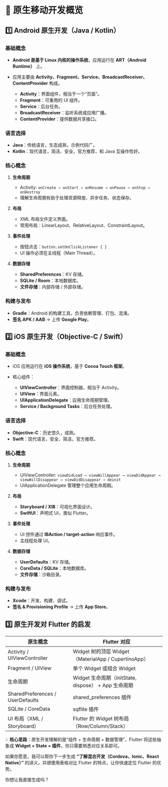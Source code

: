 # 📖 原生移动开发概览

## 1️⃣ Android 原生开发（Java / Kotlin）

### 基础概念

* **Android 是基于 Linux 内核的操作系统**，应用运行在 **ART（Android Runtime）** 上。
* 应用主要由 **Activity、Fragment、Service、BroadcastReceiver、ContentProvider** 构成。

    * **Activity**：界面组件，相当于一个“页面”。
    * **Fragment**：可重用的 UI 组件。
    * **Service**：后台任务。
    * **BroadcastReceiver**：监听系统或应用广播。
    * **ContentProvider**：提供数据共享接口。

### 语言选择

* **Java**：传统语言，生态成熟，示例代码广。
* **Kotlin**：现代语言，简洁、安全，官方推荐，和 Java 互操作性好。

### 核心概念

1. **生命周期**

    * Activity: `onCreate → onStart → onResume → onPause → onStop → onDestroy`
    * 理解生命周期有助于处理资源释放、异步任务、状态保存。
2. **布局**

    * XML 布局文件定义界面。
    * 常用布局：LinearLayout、RelativeLayout、ConstraintLayout。
3. **事件处理**

    * 按钮点击：`button.setOnClickListener { }`
    * UI 操作必须在主线程（Main Thread）。
4. **数据存储**

    * **SharedPreferences**：KV 存储。
    * **SQLite / Room**：本地数据库。
    * **文件存储**：内部存储 / 外部存储。

### 构建与发布

* **Gradle**：Android 的构建工具，负责依赖管理、打包、混淆。
* **签名 APK / AAB** → 上传 **Google Play**。

## 2️⃣ iOS 原生开发（Objective-C / Swift）

### 基础概念

* iOS 应用运行在 **iOS 操作系统**，基于 **Cocoa Touch 框架**。
* 核心组件：

    * **UIViewController**：界面控制器，相当于 Activity。
    * **UIView**：界面元素。
    * **UIApplicationDelegate**：应用生命周期管理。
    * **Service / Background Tasks**：后台任务处理。

### 语言选择

* **Objective-C**：历史悠久，成熟。
* **Swift**：现代语言，安全、简洁，官方推荐。

### 核心概念

1. **生命周期**

    * UIViewController: `viewDidLoad → viewWillAppear → viewDidAppear → viewWillDisappear → viewDidDisappear → deinit`
    * UIApplicationDelegate 管理整个应用生命周期。
2. **布局**

    * **Storyboard / XIB**：可视化界面设计。
    * **SwiftUI**：声明式 UI，类似 Flutter。
3. **事件处理**

    * UI 控件通过 **IBAction / target-action** 响应事件。
    * 主线程处理 UI。
4. **数据存储**

    * **UserDefaults**：KV 存储。
    * **CoreData / SQLite**：本地数据库。
    * **文件存储**：沙箱目录。

### 构建与发布

* **Xcode**：开发、构建、调试。
* **签名 & Provisioning Profile** → 上传 **App Store**。

## 3️⃣ 原生开发对 Flutter 的启发

| 原生概念                             | Flutter 对应                                     |
| -------------------------------- | ---------------------------------------------- |
| Activity / UIViewController      | Widget 树的顶层 Widget（MaterialApp / CupertinoApp） |
| Fragment / UIView                | 单个 Widget 或组合 Widget                           |
| 生命周期                             | Widget 生命周期（initState, dispose） + App 生命周期     |
| SharedPreferences / UserDefaults | shared\_preferences 插件                         |
| SQLite / CoreData                | sqflite 插件                                     |
| UI 布局（XML / Storyboard）          | Flutter 的 Widget 树布局（Row/Column/Stack）         |

💡 **核心思路**：原生开发理解的是“组件 + 生命周期 + 数据管理”，Flutter 将这些抽象成 **Widget + State + 插件**，你只需要熟悉对应关系即可。

如果你愿意，我可以帮你下一步生成 **“了解混合开发（Cordova、Ionic、React Native）”** 的讲义，并顺便用表格对比 Flutter 的特点，让你快速定位 Flutter 的优势。

你想让我直接生成吗？
